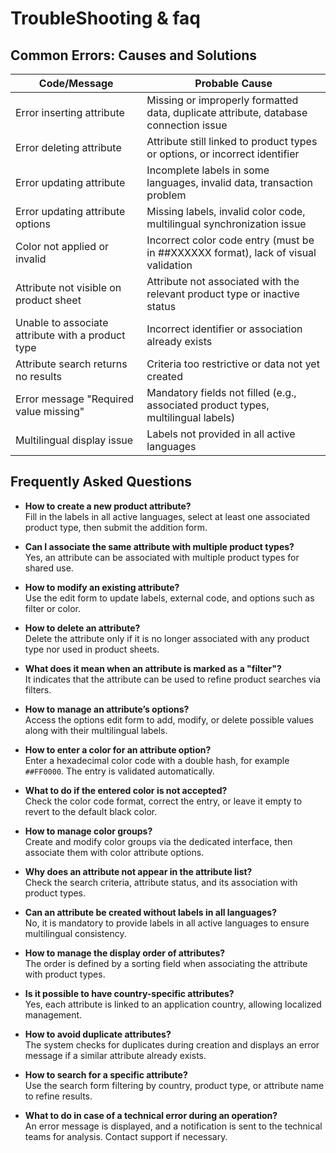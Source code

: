 # TroubleShooting & faq

## Common Errors: Causes and Solutions

| Code/Message                         | Probable Cause                                                                                   |
|------------------------------------|------------------------------------------------------------------------------------------------|
| Error inserting attribute           | Missing or improperly formatted data, duplicate attribute, database connection issue            |
| Error deleting attribute            | Attribute still linked to product types or options, or incorrect identifier                      |
| Error updating attribute            | Incomplete labels in some languages, invalid data, transaction problem                           |
| Error updating attribute options    | Missing labels, invalid color code, multilingual synchronization issue                           |
| Color not applied or invalid        | Incorrect color code entry (must be in ##XXXXXX format), lack of visual validation               |
| Attribute not visible on product sheet | Attribute not associated with the relevant product type or inactive status                      |
| Unable to associate attribute with a product type | Incorrect identifier or association already exists                                  |
| Attribute search returns no results | Criteria too restrictive or data not yet created                                                |
| Error message "Required value missing" | Mandatory fields not filled (e.g., associated product types, multilingual labels)             |
| Multilingual display issue          | Labels not provided in all active languages                                                     |

## Frequently Asked Questions

- **How to create a new product attribute?**  
  Fill in the labels in all active languages, select at least one associated product type, then submit the addition form.

- **Can I associate the same attribute with multiple product types?**  
  Yes, an attribute can be associated with multiple product types for shared use.

- **How to modify an existing attribute?**  
  Use the edit form to update labels, external code, and options such as filter or color.

- **How to delete an attribute?**  
  Delete the attribute only if it is no longer associated with any product type nor used in product sheets.

- **What does it mean when an attribute is marked as a "filter"?**  
  It indicates that the attribute can be used to refine product searches via filters.

- **How to manage an attribute’s options?**  
  Access the options edit form to add, modify, or delete possible values along with their multilingual labels.

- **How to enter a color for an attribute option?**  
  Enter a hexadecimal color code with a double hash, for example `##FF0000`. The entry is validated automatically.

- **What to do if the entered color is not accepted?**  
  Check the color code format, correct the entry, or leave it empty to revert to the default black color.

- **How to manage color groups?**  
  Create and modify color groups via the dedicated interface, then associate them with color attribute options.

- **Why does an attribute not appear in the attribute list?**  
  Check the search criteria, attribute status, and its association with product types.

- **Can an attribute be created without labels in all languages?**  
  No, it is mandatory to provide labels in all active languages to ensure multilingual consistency.

- **How to manage the display order of attributes?**  
  The order is defined by a sorting field when associating the attribute with product types.

- **Is it possible to have country-specific attributes?**  
  Yes, each attribute is linked to an application country, allowing localized management.

- **How to avoid duplicate attributes?**  
  The system checks for duplicates during creation and displays an error message if a similar attribute already exists.

- **How to search for a specific attribute?**  
  Use the search form filtering by country, product type, or attribute name to refine results.

- **What to do in case of a technical error during an operation?**  
  An error message is displayed, and a notification is sent to the technical teams for analysis. Contact support if necessary.